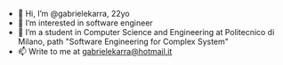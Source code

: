 - 👋 Hi, I’m @gabrielekarra, 22yo
- 👀 I’m interested in software engineer
- 🌱 I’m a student in Computer Science and Engineering at Politecnico di Milano, path "Software Engineering for Complex System"
- 📫 Write to me at gabrielekarra@hotmail.it

